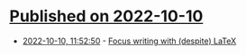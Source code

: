 # [Published on 2022-10-10](index.md)

* [2022-10-10, 11:52:50](https://lobste.rs/s/5bejdq/focus_writing_with_despite_latex) - [Focus writing with (despite) LaTeX](https://jmtd.net/log/latex_writing/)
